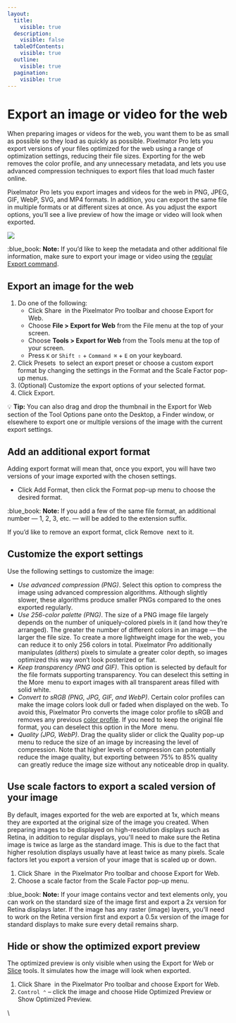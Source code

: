 ```yaml
---
layout:
  title:
    visible: true
  description:
    visible: false
  tableOfContents:
    visible: true
  outline:
    visible: true
  pagination:
    visible: true
---
```


# Export an image or video for the web

When preparing images or videos for the web, you want them to be as small as possible so they load as quickly as possible. Pixelmator Pro lets you export versions of your files optimized for the web using a range of optimization settings, reducing their file sizes. Exporting for the web removes the color profile, and any unnecessary metadata, and lets you use advanced compression techniques to export files that load much faster online.&#x20;

Pixelmator Pro lets you export images and videos for the web in PNG, JPEG, GIF, WebP, SVG, and MP4 formats. In addition, you can export the same file in multiple formats or at different sizes at once. As you adjust the export options, you’ll see a live preview of how the image or video will look when exported.

![](https://help.pixelmator.com/pixelmator-pro/3.5/assets/English/1652867044000.png)

:blue\_book: **Note:** If you’d like to keep the metadata and other additional file information, make sure to export your image or video using the [regular Export command](export-an-image-or-video-for-the-web.md).

## Export an image for the web

1. Do one of the following:
   * Click Share <img src="https://help.pixelmator.com/pixelmator-pro/3.5/assets/English/1580744717000.png" alt="" data-size="line"> in the Pixelmator Pro toolbar and choose Export for Web.
   * Choose **File > Export for Web** from the File menu at the top of your screen.
   * Choose **Tools > Export for Web** from the Tools menu at the top of your screen.
   * Press `K` or  `Shift ⇧` + `Command ⌘` + `E` on your keyboard.
2. Click Presets <img src="https://help.pixelmator.com/pixelmator-pro/3.5/assets/English/1605104039000.png" alt="" data-size="line"> to select an export preset or choose a custom export format by changing the settings in the Format and the Scale Factor pop-up menus.
3. (Optional) Customize the export options of your selected format.
4. Click Export.

:bulb: **Tip:** You can also drag and drop the thumbnail in the Export for Web section of the Tool Options pane onto the Desktop, a Finder window, or elsewhere to export one or multiple versions of the image with the current export settings.

## Add an additional export format

Adding export format will mean that, once you export, you will have two versions of your image exported with the chosen settings.

* Click Add Format, then click the Format pop-up menu to choose the desired format.

:blue\_book: **Note:** If you add a few of the same file format, an additional number — 1, 2, 3, etc. — will be added to the extension suffix.&#x20;

If you’d like to remove an export format, click Remove <img src="https://help.pixelmator.com/pixelmator-pro/3.5/assets/English/1604317638000.png" alt="" data-size="line"> next to it.

## Customize the export settings

Use the following settings to customize the image:

* _Use advanced compression (PNG)_. Select this option to compress the image using advanced compression algorithms. Although slightly slower, these algorithms produce smaller PNGs compared to the ones exported regularly.
* _Use 256-color palette (PNG)_. The size of a PNG image file largely depends on the number of uniquely-colored pixels in it (and how they’re arranged). The greater the number of different colors in an image — the larger the file size. To create a more lightweight image for the web, you can reduce it to only 256 colors in total. Pixelmator Pro additionally manipulates (_dithers_) pixels to simulate a greater color depth, so images optimized this way won’t look posterized or flat.
* _Keep transparency (PNG and GIF)_. This option is selected by default for the file formats supporting transparency. You can deselect this setting in the More <img src="https://help.pixelmator.com/pixelmator-pro/3.5/assets/English/1605111967000.png" alt="" data-size="line"> menu to export images with all transparent areas filled with solid white.
* _Convert to sRGB (PNG, JPG, GIF, and WebP)_. Certain color profiles can make the image colors look dull or faded when displayed on the web. To avoid this, Pixelmator Pro converts the image color profile to sRGB and removes any previous [color profile](../adjust-colors/change-the-color-profile-of-an-image.md). If you need to keep the original file format, you can deselect this option in the More <img src="https://help.pixelmator.com/pixelmator-pro/3.5/assets/English/1605111967000.png" alt="" data-size="line"> menu.
* _Quality (JPG, WebP)_. Drag the quality slider or click the Quality pop-up menu to reduce the size of an image by increasing the level of compression. Note that higher levels of compression can potentially reduce the image quality, but exporting between 75% to 85% quality can greatly reduce the image size without any noticeable drop in quality.&#x20;

## Use scale factors to export a scaled version of your image

By default, images exported for the web are exported at 1x, which means they are exported at the original size of the image you created. When preparing images to be displayed on high-resolution displays such as Retina, in addition to regular displays, you'll need to make sure the Retina image is twice as large as the standard image. This is due to the fact that higher resolution displays usually have at least twice as many pixels. Scale factors let you export a version of your image that is scaled up or down.&#x20;

1. Click Share <img src="https://help.pixelmator.com/pixelmator-pro/3.5/assets/English/1580744717000.png" alt="" data-size="line"> in the Pixelmator Pro toolbar and choose Export for Web.
2. Choose a scale factor from the Scale Factor pop-up menu.

:blue\_book: **Note:** If your image contains vector and text elements only, you can work on the standard size of the image first and export a 2x version for Retina displays later. If the image has any raster (image) layers, you'll need to work on the Retina version first and export a 0.5x version of the image for standard displays to make sure every detail remains sharp.

## Hide or show the optimized export preview

The optimized preview is only visible when using the Export for Web or [Slice](slice-designs-into-individual-images.md) tools. It simulates how the image will look when exported.

1. Click Share <img src="https://help.pixelmator.com/pixelmator-pro/3.5/assets/English/1580744717000.png" alt="" data-size="line"> in the Pixelmator Pro toolbar and choose Export for Web.
2. `Control ⌃` – click the image and choose Hide Optimized Preview or Show Optimized Preview.

\
